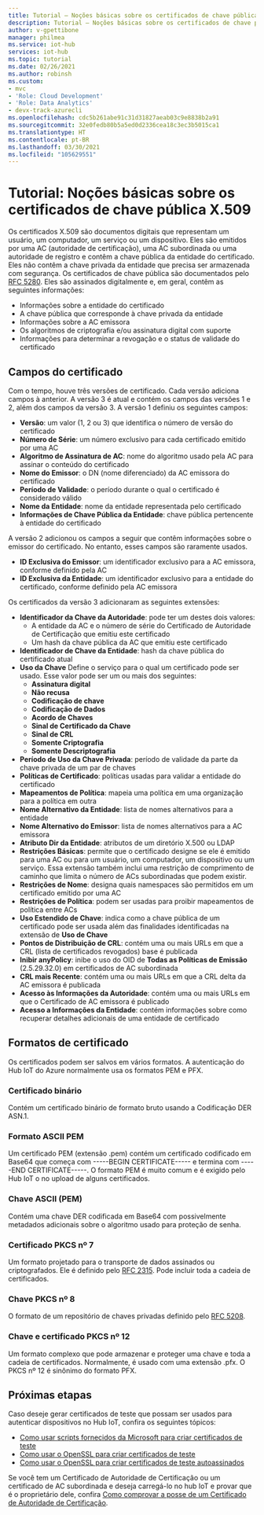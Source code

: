 ```yaml
---
title: Tutorial – Noções básicas sobre os certificados de chave pública X.509 para o Hub IoT do Azure | Microsoft Docs
description: Tutorial – Noções básicas sobre os certificados de chave pública X.509 para o Hub IoT do Azure
author: v-gpettibone
manager: philmea
ms.service: iot-hub
services: iot-hub
ms.topic: tutorial
ms.date: 02/26/2021
ms.author: robinsh
ms.custom:
- mvc
- 'Role: Cloud Development'
- 'Role: Data Analytics'
- devx-track-azurecli
ms.openlocfilehash: cdc5b261abe91c31d31827aeab03c9e8838b2a91
ms.sourcegitcommit: 32e0fedb80b5a5ed0d2336cea18c3ec3b5015ca1
ms.translationtype: HT
ms.contentlocale: pt-BR
ms.lasthandoff: 03/30/2021
ms.locfileid: "105629551"
---
```

# <a name="tutorial-understanding-x509-public-key-certificates"></a>Tutorial: Noções básicas sobre os certificados de chave pública X.509

Os certificados X.509 são documentos digitais que representam um usuário, um computador, um serviço ou um dispositivo. Eles são emitidos por uma AC (autoridade de certificação), uma AC subordinada ou uma autoridade de registro e contêm a chave pública da entidade do certificado. Eles não contêm a chave privada da entidade que precisa ser armazenada com segurança. Os certificados de chave pública são documentados pelo [RFC 5280](https://tools.ietf.org/html/rfc5280). Eles são assinados digitalmente e, em geral, contêm as seguintes informações:

* Informações sobre a entidade do certificado
* A chave pública que corresponde à chave privada da entidade
* Informações sobre a AC emissora
* Os algoritmos de criptografia e/ou assinatura digital com suporte
* Informações para determinar a revogação e o status de validade do certificado

## <a name="certificate-fields"></a>Campos do certificado

Com o tempo, houve três versões de certificado. Cada versão adiciona campos à anterior. A versão 3 é atual e contém os campos das versões 1 e 2, além dos campos da versão 3. A versão 1 definiu os seguintes campos:

* **Versão**: um valor (1, 2 ou 3) que identifica o número de versão do certificado
* **Número de Série**: um número exclusivo para cada certificado emitido por uma AC
* **Algoritmo de Assinatura de AC**: nome do algoritmo usado pela AC para assinar o conteúdo do certificado
* **Nome do Emissor**: o DN (nome diferenciado) da AC emissora do certificado
* **Período de Validade**: o período durante o qual o certificado é considerado válido
* **Nome da Entidade**: nome da entidade representada pelo certificado
* **Informações de Chave Pública da Entidade**: chave pública pertencente à entidade do certificado

A versão 2 adicionou os campos a seguir que contêm informações sobre o emissor do certificado. No entanto, esses campos são raramente usados.

* **ID Exclusiva do Emissor**: um identificador exclusivo para a AC emissora, conforme definido pela AC
* **ID Exclusiva da Entidade**: um identificador exclusivo para a entidade do certificado, conforme definido pela AC emissora

Os certificados da versão 3 adicionaram as seguintes extensões:

* **Identificador da Chave da Autoridade**: pode ter um destes dois valores:
  * A entidade da AC e o número de série do Certificado de Autoridade de Certificação que emitiu este certificado
  * Um hash da chave pública da AC que emitiu este certificado
* **Identificador de Chave da Entidade**: hash da chave pública do certificado atual
* **Uso da Chave** Define o serviço para o qual um certificado pode ser usado. Esse valor pode ser um ou mais dos seguintes:
  * **Assinatura digital**
  * **Não recusa**
  * **Codificação de chave**
  * **Codificação de Dados**
  * **Acordo de Chaves**
  * **Sinal de Certificado da Chave**
  * **Sinal de CRL**
  * **Somente Criptografia**
  * **Somente Descriptografia**
* **Período de Uso da Chave Privada**: período de validade da parte da chave privada de um par de chaves
* **Políticas de Certificado**: políticas usadas para validar a entidade do certificado
* **Mapeamentos de Política**: mapeia uma política em uma organização para a política em outra
* **Nome Alternativo da Entidade**: lista de nomes alternativos para a entidade
* **Nome Alternativo do Emissor**: lista de nomes alternativos para a AC emissora
* **Atributo Dir da Entidade**: atributos de um diretório X.500 ou LDAP
* **Restrições Básicas**: permite que o certificado designe se ele é emitido para uma AC ou para um usuário, um computador, um dispositivo ou um serviço. Essa extensão também inclui uma restrição de comprimento de caminho que limita o número de ACs subordinadas que podem existir.
* **Restrições de Nome**: designa quais namespaces são permitidos em um certificado emitido por uma AC
* **Restrições de Política**: podem ser usadas para proibir mapeamentos de política entre ACs
* **Uso Estendido de Chave**: indica como a chave pública de um certificado pode ser usada além das finalidades identificadas na extensão de **Uso de Chave**
* **Pontos de Distribuição de CRL**: contém uma ou mais URLs em que a CRL (lista de certificados revogados) base é publicada
* **Inibir anyPolicy**: inibe o uso do OID de **Todas as Políticas de Emissão** (2.5.29.32.0) em certificados de AC subordinada
* **CRL mais Recente**: contém uma ou mais URLs em que a CRL delta da AC emissora é publicada
* **Acesso às Informações da Autoridade**: contém uma ou mais URLs em que o Certificado de AC emissora é publicado
* **Acesso a Informações da Entidade**: contém informações sobre como recuperar detalhes adicionais de uma entidade de certificado

## <a name="certificate-formats"></a>Formatos de certificado

Os certificados podem ser salvos em vários formatos. A autenticação do Hub IoT do Azure normalmente usa os formatos PEM e PFX.

### <a name="binary-certificate"></a>Certificado binário

Contém um certificado binário de formato bruto usando a Codificação DER ASN.1.

### <a name="ascii-pem-format"></a>Formato ASCII PEM

Um certificado PEM (extensão .pem) contém um certificado codificado em Base64 que começa com -----BEGIN CERTIFICATE----- e termina com -----END CERTIFICATE-----. O formato PEM é muito comum e é exigido pelo Hub IoT o no upload de alguns certificados.

### <a name="ascii-pem-key"></a>Chave ASCII (PEM)

Contém uma chave DER codificada em Base64 com possivelmente metadados adicionais sobre o algoritmo usado para proteção de senha.

### <a name="pkcs7-certificate"></a>Certificado PKCS nº 7

Um formato projetado para o transporte de dados assinados ou criptografados. Ele é definido pelo [RFC 2315](https://tools.ietf.org/html/rfc2315). Pode incluir toda a cadeia de certificados.

### <a name="pkcs8-key"></a>Chave PKCS nº 8

O formato de um repositório de chaves privadas definido pelo [RFC 5208](https://tools.ietf.org/html/rfc5208).

### <a name="pkcs12-key-and-certificate"></a>Chave e certificado PKCS nº 12

Um formato complexo que pode armazenar e proteger uma chave e toda a cadeia de certificados. Normalmente, é usado com uma extensão .pfx. O PKCS nº 12 é sinônimo do formato PFX.

## <a name="next-steps"></a>Próximas etapas

Caso deseje gerar certificados de teste que possam ser usados para autenticar dispositivos no Hub IoT, confira os seguintes tópicos:

* [Como usar scripts fornecidos da Microsoft para criar certificados de teste](tutorial-x509-scripts.md)
* [Como usar o OpenSSL para criar certificados de teste](tutorial-x509-openssl.md)
* [Como usar o OpenSSL para criar certificados de teste autoassinados](tutorial-x509-self-sign.md)

Se você tem um Certificado de Autoridade de Certificação ou um certificado de AC subordinada e deseja carregá-lo no hub IoT e provar que é o proprietário dele, confira [Como comprovar a posse de um Certificado de Autoridade de Certificação](tutorial-x509-prove-possession.md).
